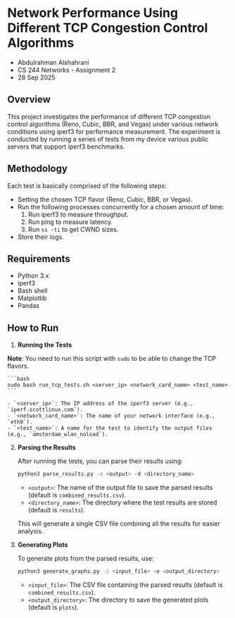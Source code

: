 # Network Performance Using Different TCP Congestion Control Algorithms

* Abdulrahman Alshahrani
* CS 244 Networks - Assignment 2
* 28 Sep 2025

## Overview

This project investigates the performance of different TCP congestion control algorithms (Reno, Cubic, BBR, and Vegas) under various network conditions using iperf3 for performance measurement. The experiment is conducted by running a series of tests from my device various public servers that support iperf3 benchmarks.

## Methodology

Each test is basically comprised of the following steps:
- Setting the chosen TCP flavor (Reno, Cubic, BBR, or Vegas).
- Run the following processes concurrently for a chosen amount of time:
    1. Run iperf3 to measure throughput.
    2. Run ping to measure latency.
    3. Run `ss -ti` to get CWND sizes.
- Store their logs.

## Requirements

- Python 3.x
- iperf3
- Bash shell
- Matplotlib
- Pandas


## How to Run

1. **Running the Tests**

**Note**: You need to run this script with `sudo` to be able to change the TCP flavors.
    
    ```bash
    sudo bash run_tcp_tests.sh <server_ip> <network_card_name> <test_name>
    ```
    
    - `<server_ip>`: The IP address of the iperf3 server (e.g., `iperf.scottlinux.com`).
    - `<network_card_name>`: The name of your network interface (e.g., `eth0`).
    - `<test_name>`: A name for the test to identify the output files (e.g., `amsterdam_wlan_noload`).

2. **Parsing the Results**
    
    After running the tests, you can parse their results using:
    
    ```bash
    python3 parse_results.py -o <output> -d <directory_name>
    ```
    
    - `<output>`: The name of the output file to save the parsed results (default is `combined_results.csv`).
    - `<directory_name>`: The directory where the test results are stored (default is `results`).

    This will generate a single CSV file combining all the results for easier analysis.

3. **Generating Plots**
    
    To generate plots from the parsed results, use:
    
    ```bash
    python3 generate_graphs.py -i <input_file> -o <output_directory>
    ```
    
    - `<input_file>`: The CSV file containing the parsed results (default is `combined_results.csv`).
    - `<output_directory>`: The directory to save the generated plots (default is `plots`).

